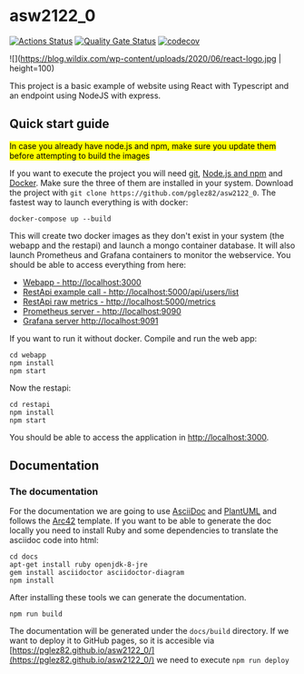 # asw2122_0

[![Actions Status](https://github.com/pglez82/asw2122_0/workflows/CI%20for%20ASW2122/badge.svg)](https://github.com/pglez82/asw2122_0/actions)
[![Quality Gate Status](https://sonarcloud.io/api/project_badges/measure?project=pglez82_asw2122_0&metric=alert_status)](https://sonarcloud.io/summary/new_code?id=pglez82_asw2122_0)
[![codecov](https://codecov.io/gh/pglez82/asw2122_0/branch/master/graph/badge.svg?token=VN4XG9NTRO)](https://codecov.io/gh/pglez82/asw2122_0)

![](https://blog.wildix.com/wp-content/uploads/2020/06/react-logo.jpg | height=100)

This project is a basic example of website using React with Typescript and an endpoint using NodeJS with express.

## Quick start guide
<mark>In case you already have node.js and npm, make sure you update them before attempting to build the images</mark>

If you want to execute the project you will need [git](https://git-scm.com/downloads), [Node.js and npm](https://www.npmjs.com/get-npm) and [Docker](https://docs.docker.com/get-docker/). Make sure the three of them are installed in your system. Download the project with `git clone https://github.com/pglez82/asw2122_0`. The fastest way to launch everything is with docker:
```
docker-compose up --build
```
This will create two docker images as they don't exist in your system (the webapp and the restapi) and launch a mongo container database. It will also launch Prometheus and Grafana containers to monitor the webservice. You should be able to access everything from here:
 - [Webapp - http://localhost:3000](http://localhost:3000)
 - [RestApi example call - http://localhost:5000/api/users/list](http://localhost:5000/api/users/list)
 - [RestApi raw metrics - http://localhost:5000/metrics](http://localhost:5000/metrics)
 - [Prometheus server - http://localhost:9090](http://localhost:9090)
 - [Grafana server http://localhost:9091](http://localhost:9091)
 
If you want to run it without docker. Compile and run the web app:
```
cd webapp
npm install
npm start
```
Now the restapi:
```
cd restapi
npm install
npm start
```
You should be able to access the application in [http://localhost:3000](http://localhost:3000).

## Documentation
### The documentation
For the documentation we are going to use [AsciiDoc](https://asciidoc.org/) and [PlantUML](https://plantuml.com) and follows the [Arc42](https://github.com/arc42/arc42-template) template. If you want to be able to generate the doc locally you need to install Ruby and some dependencies to translate the asciidoc code into html:

```
cd docs
apt-get install ruby openjdk-8-jre
gem install asciidoctor asciidoctor-diagram
npm install
```
After installing these tools we can generate the documentation.
```
npm run build
```
The documentation will be generated under the `docs/build` directory. If we want to deploy it to GitHub pages, so it is accesible via [https://pglez82.github.io/asw2122_0/](https://pglez82.github.io/asw2122_0/) we need to execute `npm run deploy`